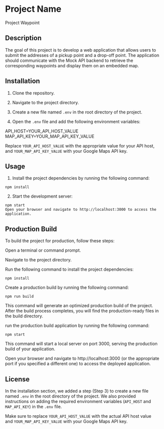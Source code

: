 # Project Name
Project Waypoint
## Description
The goal of this project is to develop a web application that allows users to submit the addresses of a pickup point and a drop-off point. The application should communicate with the Mock API backend to retrieve the corresponding waypoints and display them on an embedded map.

## Installation

1. Clone the repository.
2. Navigate to the project directory.

3. Create a new file named `.env` in the root directory of the project.

4. Open the `.env` file and add the following environment variables:

API_HOST=YOUR_API_HOST_VALUE
MAP_API_KEY=YOUR_MAP_API_KEY_VALUE

Replace `YOUR_API_HOST_VALUE` with the appropriate value for your API host, and `YOUR_MAP_API_KEY_VALUE` with your Google Maps API key.

## Usage

1. Install the project dependencies by running the following command:
```
npm install
```

2. Start the development server:

```
npm start
Open your browser and navigate to http://localhost:3000 to access the application.
```

## Production Build
To build the project for production, follow these steps:

Open a terminal or command prompt.

Navigate to the project directory.

Run the following command to install the project dependencies:

```
npm install
```

Create a production build by running the following command:
```
npm run build
```
This command will generate an optimized production build of the project.
After the build process completes, you will find the production-ready files in the build directory.

run the production build application by running the following command:
```
npm start
```

This command will start a local server on port 3000, serving the production build of your application.

Open your browser and navigate to http://localhost:3000 (or the appropriate port if you specified a different one) to access the deployed application.

## License
In the installation section, we added a step (Step 3) to create a new file named `.env` in the root directory of the project. We also provided instructions on adding the required environment variables (`API_HOST` and `MAP_API_KEY`) in the `.env` file.

Make sure to replace `YOUR_API_HOST_VALUE` with the actual API host value and `YOUR_MAP_API_KEY_VALUE` with your Google Maps API key.
